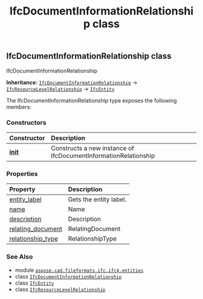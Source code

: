 ﻿---
title: IfcDocumentInformationRelationship class
second_title: Aspose.CAD for Python via .NET API References
description: 
type: docs
weight: 1900
url: /aspose.cad.fileformats.ifc.ifc4.entities/ifcdocumentinformationrelationship/
is_root: false
---

## IfcDocumentInformationRelationship class

IfcDocumentInformationRelationship



**Inheritance:** [`IfcDocumentInformationRelationship`](/cad/python-net/aspose.cad.fileformats.ifc.ifc4.entities/ifcdocumentinformationrelationship) → 
[`IfcResourceLevelRelationship`](/cad/python-net/aspose.cad.fileformats.ifc.ifc4.entities/ifcresourcelevelrelationship) → 
[`IfcEntity`](/cad/python-net/aspose.cad.fileformats.ifc/ifcentity)



The IfcDocumentInformationRelationship type exposes the following members:

### Constructors
| Constructor | Description |
| :- | :- |
| [__init__](/cad/python-net/aspose.cad.fileformats.ifc.ifc4.entities/ifcdocumentinformationrelationship/__init__/#) | Constructs a new instance of IfcDocumentInformationRelationship |


### Properties
| Property | Description |
| :- | :- |
| [entity_label](/cad/python-net/aspose.cad.fileformats.ifc.ifc4.entities/ifcdocumentinformationrelationship/entity_label) | Gets the entity label. |
| [name](/cad/python-net/aspose.cad.fileformats.ifc.ifc4.entities/ifcdocumentinformationrelationship/name) | Name |
| [description](/cad/python-net/aspose.cad.fileformats.ifc.ifc4.entities/ifcdocumentinformationrelationship/description) | Description |
| [relating_document](/cad/python-net/aspose.cad.fileformats.ifc.ifc4.entities/ifcdocumentinformationrelationship/relating_document) | RelatingDocument |
| [relationship_type](/cad/python-net/aspose.cad.fileformats.ifc.ifc4.entities/ifcdocumentinformationrelationship/relationship_type) | RelationshipType |



### See Also
* module [`aspose.cad.fileformats.ifc.ifc4.entities`](..)
* class [`IfcDocumentInformationRelationship`](/cad/python-net/aspose.cad.fileformats.ifc.ifc4.entities/ifcdocumentinformationrelationship)
* class [`IfcEntity`](/cad/python-net/aspose.cad.fileformats.ifc/ifcentity)
* class [`IfcResourceLevelRelationship`](/cad/python-net/aspose.cad.fileformats.ifc.ifc4.entities/ifcresourcelevelrelationship)
